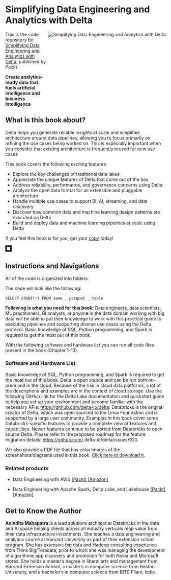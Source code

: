 # Simplifying Data Engineering and Analytics with Delta

<a href="https://www.packtpub.com/product/simplifying-data-engineering-and-analytics-with-delta/9781801814867?utm_source=github&utm_medium=repository&utm_campaign=9781801814867"><img src="https://static.packt-cdn.com/products/9781801814867/cover/smaller" alt="Simplifying Data Engineering and Analytics with Delta" height="256px" align="right"></a>

This is the code repository for [Simplifying Data Engineering and Analytics with Delta](https://www.packtpub.com/product/simplifying-data-engineering-and-analytics-with-delta/9781801814867?utm_source=github&utm_medium=repository&utm_campaign=9781801814867), published by Packt.

**Create analytics-ready data that fuels artificial intelligence and business intelligence**

## What is this book about?
Delta helps you generate reliable insights at scale and simplifies architecture around data pipelines, allowing you to focus primarily on refining the use cases being worked on. This is especially important when you consider that existing architecture is frequently reused for new use cases

This book covers the following exciting features: 
* Explore the key challenges of traditional data lakes
* Appreciate the unique features of Delta that come out of the box
* Address reliability, performance, and governance concerns using Delta
* Analyze the open data format for an extensible and pluggable architecture
* Handle multiple use cases to support BI, AI, streaming, and data discovery
* Discover how common data and machine learning design patterns are executed on Delta
* Build and deploy data and machine learning pipelines at scale using Delta

If you feel this book is for you, get your [copy](https://www.amazon.com/dp/B09NC5XJ6D) today!

<a href="https://www.packtpub.com/?utm_source=github&utm_medium=banner&utm_campaign=GitHubBanner"><img src="https://raw.githubusercontent.com/PacktPublishing/GitHub/master/GitHub.png" 
alt="https://www.packtpub.com/" border="5" /></a>


## Instructions and Navigations
All of the code is organized into folders.

The code will look like the following:
```
SELECT COUNT(*) FROM some _ parquet _ table
```

**Following is what you need for this book:**
Data engineers, data scientists, ML practitioners, BI analysts, or anyone in the data domain working with big data will be able to put their knowledge to work with this practical guide to executing pipelines and supporting diverse use cases using the Delta protocol. Basic knowledge of SQL, Python programming, and Spark is required to get the most out of this book.

With the following software and hardware list you can run all code files present in the book (Chapter 1-13).

### Software and Hardware List


Basic knowledge of SQL, Python programming, and Spark is required to get the most
out of this book. Delta is open source and can be run both on-prem and in the cloud.
Because of the rise in cloud data platforms, a lot of the descriptions and examples are in
the context of cloud storage.
Use the following GitHub link for the Delta Lake documentation and quickstart guide
to help you set up your environment and become familiar with the necessary APIs:
https://github.com/delta-io/delta.
Databricks is the original creator of Delta, which was open sourced to the Linux
Foundation and is supported by a large user community. Examples in this book cover
some Databricks-specific features to provide a complete view of features and capabilities.
Newer features continue to be ported from Databricks to open source Delta. Please refer
to the proposed roadmap for the feature migration details: https://github.com/
delta-io/delta/issues/920.


We also provide a PDF file that has color images of the screenshots/diagrams used in this book. [Click here to download it](https://packt.link/UI11F).


### Related products <Other books you may enjoy>
* Data Engineering with AWS [[Packt]](https://www.packtpub.com/product/data-engineering-with-aws/9781800560413?utm_source=github&utm_medium=repository&utm_campaign=9781800560413) [[Amazon]](https://www.amazon.com/dp/B09C2MN5DV)

* Data Engineering with Apache Spark, Delta Lake, and Lakehouse [[Packt]](https://www.packtpub.com/product/data-engineering-with-apache-spark-delta-lake-and-lakehouse/9781801077743?utm_source=github&utm_medium=repository&utm_campaign=9781801077743) [[Amazon]](https://www.amazon.com/dp/B098X63L4V)

## Get to Know the Author
**Anindita Mahapatra**
is a lead solutions architect at Databricks in the data and AI space helping clients across all industry verticals reap value from their data infrastructure investments. She teaches a data engineering and analytics course at Harvard University as part of their extension school program. She has extensive big data and Hadoop consulting experience from Think Big/Teradata, prior to which she was managing the development of algorithmic app discovery and promotion for both Nokia and Microsoft stores. She holds a master’s degree in liberal arts and management from Harvard Extension School, a master’s in computer science from Boston University, and a bachelor’s in computer science from BITS Pilani, India.
